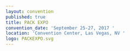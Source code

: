 ```yaml
---
layout: convention
published: true
title: PACK EXPO
convention_date: 'September 25-27, 2017 '
location: 'Convention Center, Las Vegas, NV '
logo: PACKEXPO.svg
---
```


